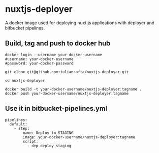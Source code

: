 # nuxtjs-deployer
A docker image used for deploying nuxt js applications with deployer and bitbucket pipelines.

## Build, tag and push to docker hub

```
docker login --username your-docker-username
#username: your-docker-username
#password: your-docker-password

git clone git@github.com:iuliansafta/nuxtjs-deployer.git

cd nuxtjs-deployer

docker build -t your-docker-username/nuxtjs-deployer:tagname .
docker push your-docker-username/nuxtjs-deployer:tagname
```

## Use it in bitbucket-pipelines.yml

```
pipelines:
  default:
    - step:
        name: Deploy to STAGING
        image: your-docker-username/nuxtjs-deployer:tagname
        script:
          - dep deploy staging
```